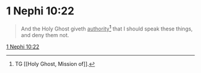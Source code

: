 # 1 Nephi 10:22

> And the Holy Ghost giveth <u>authority</u>[^a] that I should speak these things, and deny them not.

[1 Nephi 10:22](https://www.churchofjesuschrist.org/study/scriptures/bofm/1-ne/10?lang=eng&id=p22#p22)


[^a]: TG [[Holy Ghost, Mission of]].
